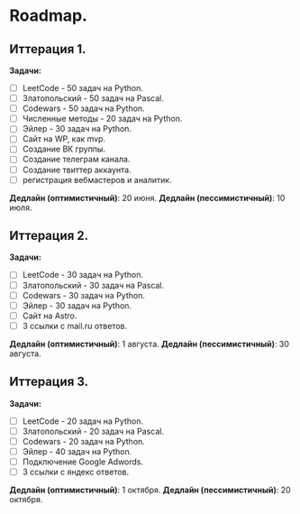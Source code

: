 # Roadmap.

## Иттерация 1.
**Задачи:**
- [ ] LeetCode - 50 задач на Python.
- [ ] Златопольский - 50 задач на Pascal.
- [ ] Codewars - 50 задач на Python.
- [ ] Численные методы - 20 задач на Python.
- [ ] Эйлер - 30 задач на Python.
- [ ] Сайт на WP, как mvp.
- [ ] Создание ВК группы.
- [ ] Создание телеграм канала.
- [ ] Создание твиттер аккаунта.
- [ ] регистрация вебмастеров и аналитик.

**Дедлайн (оптимистичный)**: 20 июня.
**Дедлайн (пессимистичный)**: 10 июля.

## Иттерация 2.
**Задачи:**
- [ ] LeetCode - 30 задач на Python.
- [ ] Златопольский - 30 задач на Pascal.
- [ ] Codewars - 30 задач на Python.
- [ ] Эйлер - 30 задач на Python.
- [ ] Сайт на Astro.
- [ ] 3 ссылки с mail.ru ответов.

**Дедлайн (оптимистичный)**: 1 августа.
**Дедлайн (пессимистичный)**: 30 августа.

## Иттерация 3.
**Задачи:**
- [ ] LeetCode - 20 задач на Python.
- [ ] Златопольский - 20 задач на Pascal.
- [ ] Codewars - 20 задач на Python.
- [ ] Эйлер - 40 задач на Python.
- [ ] Подключение Google Adwords.
- [ ] 3 ссылки с яндекс ответов.

**Дедлайн (оптимистичный)**: 1 октября.
**Дедлайн (пессимистичный)**: 20 октября.